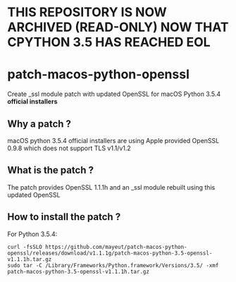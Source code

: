 **THIS REPOSITORY IS NOW ARCHIVED (READ-ONLY) NOW THAT CPYTHON 3.5 HAS REACHED EOL**
====================================================================================

patch-macos-python-openssl
==========================

Create _ssl module patch with updated OpenSSL for macOS Python 3.5.4 **official installers**

Why a patch ?
-------------
macOS python 3.5.4 official installers are using Apple provided OpenSSL 0.9.8 which does not support TLS v1.1/v1.2

What is the patch ?
-------------------
The patch provides OpenSSL 1.1.1h and an _ssl module rebuilt using this updated OpenSSL

How to install the patch ?
--------------------------
For Python 3.5.4:
```
curl -fsSLO https://github.com/mayeut/patch-macos-python-openssl/releases/download/v1.1.1g/patch-macos-python-3.5-openssl-v1.1.1h.tar.gz
sudo tar -C /Library/Frameworks/Python.framework/Versions/3.5/ -xmf patch-macos-python-3.5-openssl-v1.1.1h.tar.gz
```

[badge-build]: https://travis-ci.org/mayeut/patch-macos-python-openssl.svg?branch=master "Build Status"
[link-build]: https://travis-ci.org/mayeut/patch-macos-python-openssl "Build Status"
